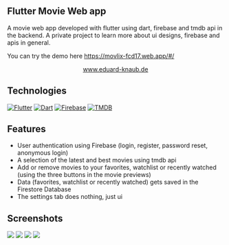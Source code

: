 ## Flutter Movie Web app 

A movie web app developed with flutter using dart, firebase and tmdb api in the backend.
A private project to learn more about ui designs, firebase and apis in general.

You can try the demo here https://movlix-fcd17.web.app/#/

<div align="center">
    <a href="https://eduard-knaub.de">
      www.eduard-knaub.de
    </a>
</div>

## Technologies
[![Flutter][flutter-shield]][flutter-url] [![Dart][dart-shield]][dart-url]
[![Firebase][firebase-shield]][firebase-url] [![TMDB][tmdb-shield]][tmdb-url]

## Features
- User authentication using Firebase (login, register, password reset, anonymous login)
- A selection of the latest and best movies using tmdb api
- Add or remove movies to your favorites, watchlist or recently watched (using the three buttons in the movie previews)
- Data (favorites, watchlist or recently watched) gets saved in the Firestore Database
- The settings tab does nothing, just ui

## Screenshots

<img src="https://github.com/raqo0/movlix/blob/main/images/login.png"> 
<img src="https://github.com/raqo0/movlix/blob/main/images/main.png"> 
<img src="https://github.com/raqo0/movlix/blob/main/images/favorites.png"> 
<img src="https://github.com/raqo0/movlix/blob/main/images/settings.png"> 

[flutter-shield]: https://img.shields.io/badge/Flutter-Framework-blue?logo=flutter
[flutter-url]: https://flutter.io/
[dart-shield]: https://img.shields.io/badge/Dart-Language-blue?logo=dart
[dart-url]: https://www.dartlang.org/
[firebase-shield]: https://img.shields.io/badge/Firebase-Dev-blue?logo=google
[firebase-url]: https://firebase.google.com
[tmdb-shield]: https://img.shields.io/badge/TMDB-Api-blue?logo=themoviedatabase
[tmdb-url]: https://developers.themoviedb.org/3/
